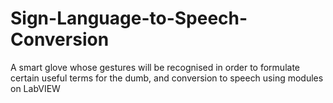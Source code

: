# Sign-Language-to-Speech-Conversion
A smart glove whose gestures will be recognised in order to formulate certain useful terms for the dumb, and conversion to speech using modules on LabVIEW
